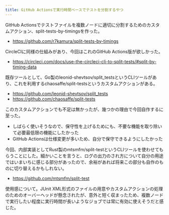 ```yaml
---
title: GitHub Actionsで実行時間ベースでテストを分割するやつ
---
```


GitHub Actionsでテストファイルを複数ノードに適切に分割するためのカスタムアクション、split-tests-by-timingsを作った。

- <https://github.com/r7kamura/split-tests-by-timings>

CircleCIに同様の仕組みがあり、今回はこれのGitHub Actions版が欲しかった。

- https://circleci.com/docs/use-the-circleci-cli-to-split-tests/#split-by-timing-data

既存ツールとして、Go製のleonid-shevtsov/split_testsというCLIツールがあり、これを利用するchaosaffe/split-testsというカスタムアクションがある。

- https://github.com/leonid-shevtsov/split_tests
- https://github.com/chaosaffe/split-tests

このカスタムアクションでも不足は無かったが、幾つかの理由で今回自作するに至った。

- しばらく使いそうなので、保守性を上げるためにも、不要な機能を取り除いて必要最低限の機能にしたかった
- GitHub Actionsは仕様変更が多いため、自分で保守できるようにしたかった

今回、内部実装としてRust製のmtsmfm/split-testというCLIツールを使わせてもらうことにした。細かいことを言うと、ログの出力のされ方について自分の用途ではいまいちに感じる部分があったので、余裕があれば将来この部分も自作のものに切り替えるかもしれない。

- https://github.com/mtsmfm/split-test

使用感について。JUnit XML形式のファイルの用意やカスタムアクションの処理のためのオーバーヘッドが懸念されたが、意外と短く収まったため、複数ノードで実行したい程度に実行時間が長いようなジョブでは常に有効に使えそうだと感じた。
